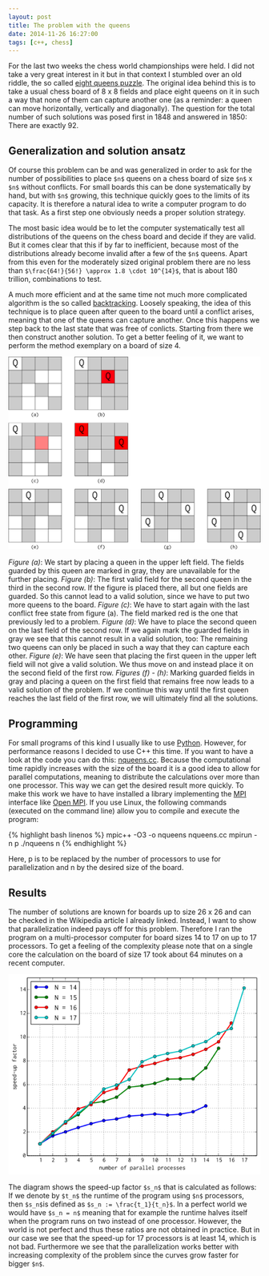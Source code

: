 ```yaml
---
layout: post
title: The problem with the queens
date: 2014-11-26 16:27:00
tags: [c++, chess]
---
```


For the last two weeks the chess world championships were held. I did not take a very great interest in it but in that context I stumbled over an old riddle, the so called [eight queens puzzle][queenspuzzle]. The original idea behind this is to take a usual chess board of 8 x 8 fields and place eight queens on it in such a way that none of them can capture another one (as a reminder: a queen can move horizontally, vertically and diagonally). The question for the total number of such solutions was posed first in 1848 and answered in 1850: There are exactly 92.

## Generalization and solution ansatz

Of course this problem can be and was generalized in order to ask for the number of possibilities to place `$n$` queens on a chess board of size `$n$` x `$n$` without conflicts. For small boards this can be done systematically by hand, but with `$n$` growing, this technique quickly goes to the limits of its capacity. It is therefore a natural idea to write a computer program to do that task. As a first step one obviously needs a proper solution strategy.

The most basic idea would be to let the computer systematically test all distributions of the queens on the chess board and decide if they are valid. But it comes clear that this if by far to inefficient, because most of the distributions already become invalid after a few of the `$n$` queens. Apart from this even for the moderately sized original problem there are no less than `$\frac{64!}{56!} \approx 1.8 \cdot 10^{14}$`, that is about 180 trillion, combinations to test.

A much more efficient and at the same time not much more complicated algorithm is the so called [backtracking][backtracking]. Loosely speaking, the idea of this technique is to place queen after queen to the board until a conflict arises, meaning that one of the queens can capture another. Once this happens we step back to the last state that was free of conlicts. Starting from there we then construct another solution. To get a better feeling of it, we want to perform the method exemplary on a board of size 4.

<object data="/media/images/chess-backtrace.svg"><img src="/media/images/chess-backtrace.png" /></object>

*Figure (a)*: We start by placing a queen in the upper left field. The fields guarded by this queen are marked in gray, they are unavailable for the further placing. *Figure (b)*: The first valid field for the second queen in the third in the second row. If the figure is placed there, all but one fields are guarded. So this cannot lead to a valid solution, since we have to put two more queens to the board. *Figure (c)*: We have to start again with the last conflict free state from figure (a). The field marked red is the one that previously led to a problem. *Figure (d)*: We have to place the second queen on the last field of the second row. If we again mark the guarded fields in gray we see that this cannot result in a valid solution, too: The remaining two queens can only be placed in such a way that they can capture each other. *Figure (e)*: We have seen that placing the first queen in the upper left field will not give a valid solution. We thus move on and instead place it on the second field of the first row. *Figures (f) - (h)*: Marking guarded fields in gray and placing a queen on the first field that remains free now leads to a valid solution of the problem. If we continue this way until the first queen reaches the last field of the first row, we will ultimately find all the solutions.

## Programming

For small programs of this kind I usually like to use [Python][python]. However, for performance reasons I decided to use C++ this time. If you want to have a look at the code you can do this: [nqueens.cc][nqueens.cc]. Because the computational time rapidly increases with the size of the board it is a good idea to allow for parallel computations, meaning to distribute the calculations over more than one processor. This way we can get the desired result more quickly. To make this work we have to have installed a library implementing the [MPI][mpi] interface like [Open MPI][openmpi]. If you use Linux, the following commands (executed on the command line) allow you to compile and execute the program:

{% highlight bash linenos %}
mpic++ -O3 -o nqueens nqueens.cc
mpirun -n p ./nqueens n
{% endhighlight %}

Here, p is to be replaced by the number of processors to use for parallelization and n by the desired size of the board.

## Results

The number of solutions are known for boards up to size 26 x 26 and can be checked in the Wikipedia article I already linked. Instead, I want to show that parallelization indeed pays off for this problem. Therefore I ran the program on a multi-processor computer for board sizes 14 to 17 on up to 17 processors. To get a feeling of the complexity please note that on a single core the calculation on the board of size 17 took about 64 minutes on a recent computer.

<object data="/media/images/chess-speedup.svg"><img src="/media/images/chess-speedup.png" /></object>

The diagram shows the speed-up factor `$s_n$` that is calculated as follows: If we denote by `$t_n$` the runtime of the program using `$n$` processors, then `$s_n$`is defined as `$s_n := \frac{t_1}{t_n}$`. In a perfect world we would have `$s_n = n$` meaning that for example the runtime halves itself when the program runs on two instead of one processor. However, the world is not perfect and thus these ratios are not obtained in practice. But in our case we see that the speed-up for 17 processors is at least 14, which is not bad. Furthermore we see that the parallelization works better with increasing complexity of the problem since the curves grow faster for bigger `$n$`.


[backtracking]: http://en.wikipedia.org/wiki/Backtracking
[queenspuzzle]: http://en.wikipedia.org/wiki/Eight_queens_puzzle
[example]: /media/images/chess.svg
[mpi]: http://de.wikipedia.org/wiki/Message_Passing_Interface
[nqueens.cc]: /media/code/nqueens.cc
[openmpi]: http://www.open-mpi.org/
[python]: http://www.python.org